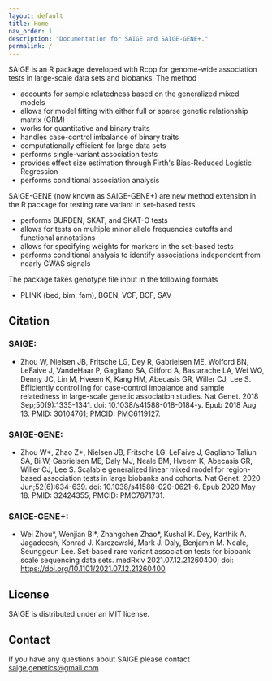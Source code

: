 ```yaml
---
layout: default
title: Home
nav_order: 1
description: "Documentation for SAIGE and SAIGE-GENE+."
permalink: /
---
```


SAIGE is an R package developed with Rcpp for genome-wide association tests in large-scale data sets and biobanks. The method

- accounts for sample relatedness based on the generalized mixed models
- allows for model fitting with either full or sparse genetic relationship matrix (GRM)
- works for quantitative and binary traits
- handles case-control imbalance of binary traits
- computationally efficient for large data sets
- performs single-variant association tests
- provides effect size estimation through Firth's Bias-Reduced Logistic Regression
- performs conditional association analysis

SAIGE-GENE (now known as SAIGE-GENE+) are new method extension in the R package for testing rare variant in set-based tests.
- performs BURDEN, SKAT, and SKAT-O tests
- allows for tests on multiple minor allele frequencies cutoffs and functional annotations
- allows for specifying weights for markers in the set-based tests
- performs conditional analysis to identify associations independent from nearly GWAS signals


The package takes genotype file input in the following formats
- PLINK (bed, bim, fam), BGEN, VCF, BCF, SAV

## Citation

### SAIGE:
- Zhou W, Nielsen JB, Fritsche LG, Dey R, Gabrielsen ME, Wolford BN, LeFaive J, VandeHaar P, Gagliano SA, Gifford A, Bastarache LA, Wei WQ, Denny JC, Lin M, Hveem K, Kang HM, Abecasis GR, Willer CJ, Lee S. Efficiently controlling for case-control imbalance and sample relatedness in large-scale genetic association studies. Nat Genet. 2018 Sep;50(9):1335-1341. doi: 10.1038/s41588-018-0184-y. Epub 2018 Aug 13. PMID: 30104761; PMCID: PMC6119127.

### SAIGE-GENE:
- Zhou W\*, Zhao Z\*, Nielsen JB, Fritsche LG, LeFaive J, Gagliano Taliun SA, Bi W, Gabrielsen ME, Daly MJ, Neale BM, Hveem K, Abecasis GR, Willer CJ, Lee S. Scalable generalized linear mixed model for region-based association tests in large biobanks and cohorts. Nat Genet. 2020 Jun;52(6):634-639. doi: 10.1038/s41588-020-0621-6. Epub 2020 May 18. PMID: 32424355; PMCID: PMC7871731.

### SAIGE-GENE+:
- Wei Zhou\*, Wenjian Bi\*, Zhangchen Zhao\*, Kushal K. Dey, Karthik A. Jagadeesh, Konrad J. Karczewski, Mark J. Daly, Benjamin M. Neale, Seunggeun Lee. Set-based rare variant association tests for biobank scale sequencing data sets. medRxiv 2021.07.12.21260400; doi: https://doi.org/10.1101/2021.07.12.21260400 

## License
SAIGE is distributed under an MIT license.


## Contact
If you have any questions about SAIGE please contact
saige.genetics@gmail.com
